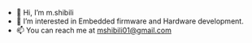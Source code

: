 - 👋 Hi, I’m m.shibili
- 👀 I’m interested in Embedded firmware and Hardware development.
- 📫 You can reach me at mshibili01@gmail.com

<!---
mshibili/mshibili is a ✨ special ✨ repository because its `README.md` (this file) appears on your GitHub profile.
You can click the Preview link to take a look at your changes.
--->
